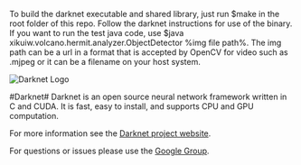 To build the darknet executable and shared library, just run $make in the root folder of this repo. Follow the darknet instructions for use of the binary. If you want to run the test java code, use $java xikuiw.volcano.hermit.analyzer.ObjectDetector %img file path%. The img path can be a url in a format that is accepted by OpenCV for video such as .mjpeg or it can be a filename on your host system.

![Darknet Logo](http://pjreddie.com/media/files/darknet-black-small.png)

#Darknet#
Darknet is an open source neural network framework written in C and CUDA. It is fast, easy to install, and supports CPU and GPU computation.

For more information see the [Darknet project website](http://pjreddie.com/darknet).

For questions or issues please use the [Google Group](https://groups.google.com/forum/#!forum/darknet).
